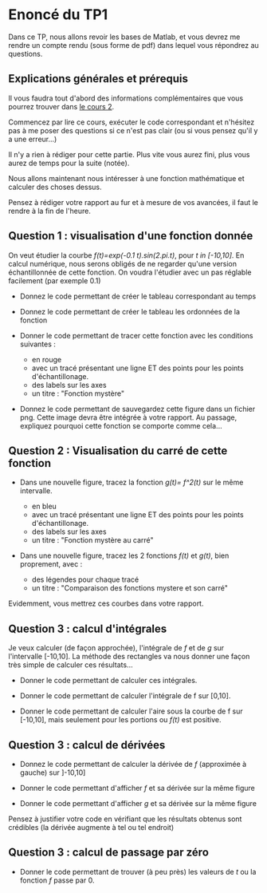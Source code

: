 # Enoncé du TP1

Dans ce TP, nous allons revoir les bases de Matlab, et vous devrez me rendre un
compte rendu (sous forme de pdf) dans lequel vous répondrez au questions.

## Explications générales et prérequis

Il vous faudra tout d'abord des informations complémentaires que vous pourrez
trouver dans [le cours 2](../Cours/cours2.md).

Commencez par lire ce cours, exécuter le code correspondant et n'hésitez pas à
me poser des questions si ce n'est pas clair
(ou si vous pensez qu'il y a une erreur...)

Il n'y a rien à rédiger pour cette partie. Plus vite vous aurez fini, plus vous
aurez de temps pour la suite (notée).

Nous allons maintenant nous intéresser à une fonction mathématique et
calculer des choses dessus.

Pensez à rédiger votre rapport au fur et à mesure de vos avancées, il faut le
rendre à la fin de l'heure.

## Question 1 : visualisation d'une fonction donnée

On veut étudier la courbe *f(t)=exp(-0.1 t).sin(2.pi.t)*, pour *t in [-10,10]*.
En calcul numérique, nous serons obligés de ne regarder qu'une version
échantillonnée de cette fonction. On voudra l'étudier avec un pas réglable
facilement (par exemple 0.1)

- Donnez le code permettant de créer le tableau correspondant au temps

- Donnez le code permettant de créer le tableau les ordonnées de la fonction

- Donner le code permettant de tracer cette fonction avec les conditions
suivantes :
  - en rouge
  - avec un tracé présentant une ligne ET des points pour les points
  d'échantillonage.
  - des labels sur les axes
  - un titre : "Fonction mystère"

- Donnez le code permettant de sauvegardez cette figure dans un fichier png.
Cette image devra être intégrée à votre rapport.
Au passage, expliquez pourquoi cette fonction se comporte comme cela...

## Question 2 : Visualisation du carré de cette fonction

- Dans une nouvelle figure, tracez la fonction *g(t)= f^2(t)* sur le même
intervalle.
  - en bleu
  - avec un tracé présentant une ligne ET des points pour les points
  d'échantillonage.
  - des labels sur les axes
  - un titre : "Fonction mystère au carré"

- Dans une nouvelle figure, tracez les 2 fonctions *f(t)* et *g(t)*, bien
proprement, avec :
  - des légendes pour chaque tracé
  - un titre : "Comparaison des fonctions mystere et son carré"

Evidemment, vous mettrez ces courbes dans votre rapport.

## Question 3 : calcul d'intégrales

Je veux calculer (de façon approchée), l'intégrale de *f* et de *g* sur
l'intervalle [-10,10].
La méthode des rectangles va nous donner une façon très simple de calculer ces
résultats...

- Donner le code permettant de calculer ces intégrales.

- Donner le code permettant de calculer l'intégrale de f sur [0,10].

- Donner le code permettant de calculer l'aire sous la courbe de f sur [-10,10],
mais seulement pour les portions ou *f(t)* est positive.

## Question 3 : calcul de dérivées

- Donnez le code permettant de calculer la dérivée de *f* (approximée à gauche)
sur ]-10,10]

- Donner le code permettant d'afficher *f* et sa dérivée sur la même figure

- Donner le code permettant d'afficher *g* et sa dérivée sur la même figure

Pensez à justifier votre code en vérifiant que les résultats obtenus sont
crédibles (la dérivée augmente à tel ou tel endroit)

## Question 3 : calcul de passage par zéro

- Donner le code permettant de trouver (à peu près) les valeurs de *t* ou la
fonction *f* passe par 0.
